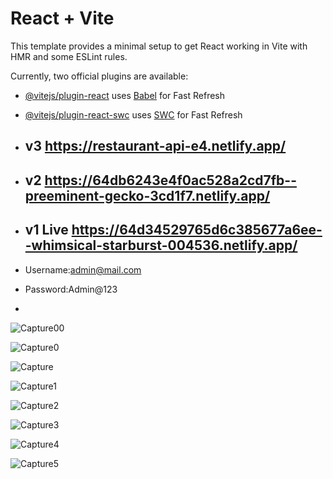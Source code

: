 # React + Vite

This template provides a minimal setup to get React working in Vite with HMR and some ESLint rules.

Currently, two official plugins are available:

- [@vitejs/plugin-react](https://github.com/vitejs/vite-plugin-react/blob/main/packages/plugin-react/README.md) uses [Babel](https://babeljs.io/) for Fast Refresh
- [@vitejs/plugin-react-swc](https://github.com/vitejs/vite-plugin-react-swc) uses [SWC](https://swc.rs/) for Fast Refresh
- ## v3 https://restaurant-api-e4.netlify.app/
- ## v2 https://64db6243e4f0ac528a2cd7fb--preeminent-gecko-3cd1f7.netlify.app/
- ## v1 Live https://64d34529765d6c385677a6ee--whimsical-starburst-004536.netlify.app/

- Username:admin@mail.com
- Password:Admin@123
-
![Capture00](https://github.com/dipamitro/React-All-Project/assets/99094848/4002d544-8b29-4d7e-bd08-fffbd162c102)

![Capture0](https://github.com/dipamitro/React-All-Project/assets/99094848/e882e290-cdd8-4666-b3a3-f3e651bd0120)

![Capture](https://github.com/dipamitro/React-All-Project/assets/99094848/c3092518-e442-4a53-abe2-350be81f4407)

![Capture1](https://github.com/dipamitro/React-All-Project/assets/99094848/a60882a4-4e46-4d30-bdaa-a1558ebd55d8)

![Capture2](https://github.com/dipamitro/React-All-Project/assets/99094848/972e3a34-b6c9-4bf3-be39-c53b40861afb)

![Capture3](https://github.com/dipamitro/React-All-Project/assets/99094848/b23d86c6-109c-4cf1-956d-25b8b677bf02)

![Capture4](https://github.com/dipamitro/React-All-Project/assets/99094848/b0612b72-a4fe-4b3b-b673-b3e0540c7666)

![Capture5](https://github.com/dipamitro/React-All-Project/assets/99094848/d93a83c3-99b9-4c3e-9510-9773086a4de7)
